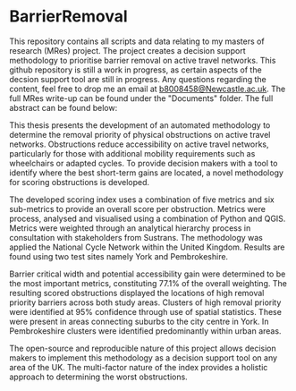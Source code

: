 # BarrierRemoval

This repository contains all scripts and data relating to my masters of research (MRes) project. The project creates a decision support methodology to prioritise barrier removal on active travel networks. This github repository is still a work in progress, as certain aspects of the decsion support tool are still in progress. Any questions regarding the content, feel free to drop me an email at b8008458@Newcastle.ac.uk. The full MRes write-up can be found under the "Documents" folder. The full abstract can be found below:


This thesis presents the development of an automated methodology to determine the removal priority of physical obstructions on active travel networks. Obstructions reduce accessibility on active travel networks, particularly for those with additional mobility requirements such as wheelchairs or adapted cycles. To provide decision makers with a tool to identify where the best short-term gains are located, a novel methodology for scoring obstructions is developed.

The developed scoring index uses a combination of five metrics and six sub-metrics to provide an overall score per obstruction. Metrics were process, analysed and visualised using a combination of Python and QGIS. Metrics were weighted through an analytical hierarchy process in consultation with stakeholders from Sustrans. The methodology was applied the National Cycle Network within the United Kingdom. Results are found using two test sites namely York and Pembrokeshire. 

Barrier critical width and potential accessibility gain were determined to be the most important metrics, constituting 77.1% of the overall weighting. The resulting scored obstructions displayed the locations of high removal priority barriers across both study areas. Clusters of high removal priority were identified at 95% confidence through use of spatial statistics. These were present in areas connecting suburbs to the city centre in York. In Pembrokeshire clusters were identified predominantly within urban areas.    

The open-source and reproducible nature of this project allows decision makers to implement this methodology as a decision support tool on any area of the UK. The multi-factor nature of the index provides a holistic approach to determining the worst obstructions.

